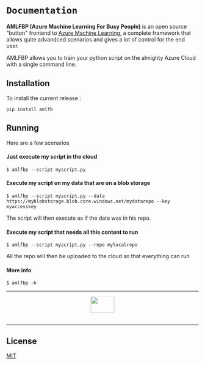 

# `Documentation`
**AMLFBP (Azure Machine Learning For Busy People)** is an open source "button" frontend to 
[Azure Machine Learning](https://azure.microsoft.com/en-us/services/machine-learning-service/), a complete framework that allows quite advandced scenarios and gives a lot of control for the end user.

AMLFBP allows you to train your python script on the almighty Azure Cloud with a single command line.


## Installation

To install the current release :

```
pip install amlfb
```

## Running

Here are a few scenarios

#### Just execute my script in the cloud

```shell
$ amlfbp --script myscript.py
```

#### Execute my script on my data that are on a blob storage

```shell
$ amlfbp --script myscript.py --data https://myblobstorage.blob.core.windows.net/mydatarepo --key myaccesskey
```

The script will then execute as if the data was in his repo.

#### Execute my script that needs all this content to run

```shell
$ amlfbp --script myscript.py --repo mylocalrepo
```

All the repo will then be uploaded to the cloud so that everything can run


#### More info

```shell
$ amlfbp -h
```
---------------

<div align="center">
  <img src="https://kstorrage.blob.core.windows.net/images/paresseux.png" height=42 width = 62><br><br>
</div>

-----------------


## License

[MIT](LICENSE)